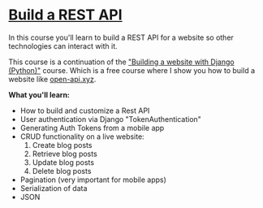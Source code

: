 
<a href="https://codingwithmitch.com/courses/build-a-rest-api/"><h1>Build a REST API</h1></a>

<p>In this course you'll learn to build a REST API for a website so other technologies can interact with it.</p>
<p>This course is a continuation of the <a href="https://codingwithmitch.com/courses/building-a-website-django-python/" target="_blank">"Building a website with Django (Python)"</a> course. Which is a free course where I show you how to build a website like  <a href="https://open-api.xyz" target="_blank" rel="nofollow">open-api.xyz</a>.</p>
<p><strong>What you'll learn:</strong></p>
<ul>
<li>How to build and customize a Rest API</li>
<li>User authentication via Django "TokenAuthentication"</li>
<li>Generating Auth Tokens from a mobile app</li>
<li>
CRUD functionality on a live website:<br>
<ol>
<li>Create blog posts</li>
<li>Retrieve blog posts</li>
<li>Update blog posts</li>
<li>Delete blog posts</li>
</ol>
</li>
<li>Pagination (very important for mobile apps)</li>
<li>Serialization of data</li>
<li>JSON</li>
</ul>


